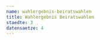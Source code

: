 ```yaml
---
name: wahlergebnis-beiratswahlen
title: Wahlergebnis Beiratswahlen
staedte: 3
datensaetze: 4
---
```

